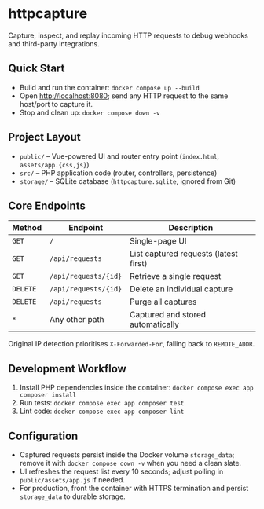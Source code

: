 # httpcapture

Capture, inspect, and replay incoming HTTP requests to debug webhooks and third-party integrations.

## Quick Start
- Build and run the container: `docker compose up --build`
- Open [http://localhost:8080](http://localhost:8080); send any HTTP request to the same host/port to capture it.
- Stop and clean up: `docker compose down -v`

## Project Layout
- `public/` – Vue-powered UI and router entry point (`index.html`, `assets/app.{css,js}`)
- `src/` – PHP application code (router, controllers, persistence)
- `storage/` – SQLite database (`httpcapture.sqlite`, ignored from Git)

## Core Endpoints
| Method | Endpoint | Description |
| --- | --- | --- |
| `GET` | `/` | Single-page UI |
| `GET` | `/api/requests` | List captured requests (latest first) |
| `GET` | `/api/requests/{id}` | Retrieve a single request |
| `DELETE` | `/api/requests/{id}` | Delete an individual capture |
| `DELETE` | `/api/requests` | Purge all captures |
| `*` | Any other path | Captured and stored automatically |

Original IP detection prioritises `X-Forwarded-For`, falling back to `REMOTE_ADDR`.

## Development Workflow
1. Install PHP dependencies inside the container: `docker compose exec app composer install`
2. Run tests: `docker compose exec app composer test`
3. Lint code: `docker compose exec app composer lint`

## Configuration
- Captured requests persist inside the Docker volume `storage_data`; remove it with `docker compose down -v` when you need a clean slate.
- UI refreshes the request list every 10 seconds; adjust polling in `public/assets/app.js` if needed.
- For production, front the container with HTTPS termination and persist `storage_data` to durable storage.
